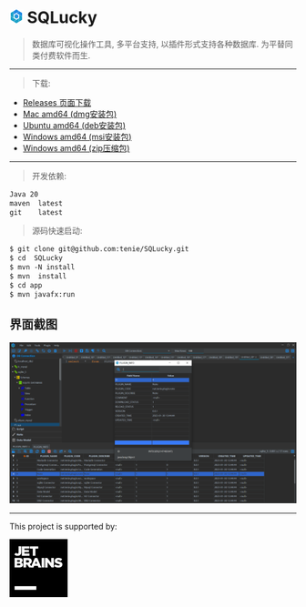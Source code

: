 
# <img src="https://github.com/tenie/SQLucky/blob/0a5b2709f6a65774458ccee2aa4d81d8b7006a84/app/src/main/resources/icon/24.png" >   SQLucky

> 数据库可视化操作工具, 多平台支持, 以插件形式支持各种数据库.
为平替同类付费软件而生.

---

> 下载:
   
-    [Releases 页面下载](https://github.com/tenie/SQLucky/releases/)
-    [Mac amd64 (dmg安装包)](https://github.com/tenie/SQLucky/releases/download/3.0.0-Beta/SQLucky-Mac-x64.dmg)
-    [Ubuntu amd64 (deb安装包)](https://github.com/tenie/SQLucky/releases/download/3.0.0-Beta/sqlucky-ubuntu-x64.deb)
-    [Windows amd64 (msi安装包)](https://github.com/tenie/SQLucky/releases/download/3.0.0-Beta/SQLucky-windows-x64.msi)
-    [Windows amd64 (zip压缩包)](https://github.com/tenie/SQLucky/releases/download/3.0.0-Beta/SQLucky-windows-x64.zip)
   
---

> 开发依赖:

    Java 20 
    maven  latest
    git    latest
    
> 源码快速启动:
   
     
    $ git clone git@github.com:tenie/SQLucky.git
    $ cd  SQLucky
    $ mvn -N install
    $ mvn  install
    $ cd app
    $ mvn javafx:run



## 界面截图 ## 
<img src="https://github.com/tenie/SQLucky/blob/main/demo.png" width="800px"> 


---
This project is supported by:

[<img src="https://github.com/tenie/SQLucky/blob/5af1c1e2b48fb012ff4f14508be0089ddefb65cc/app/src/main/resources/icon/jetbrains.svg">](https://www.jetbrains.com/)

